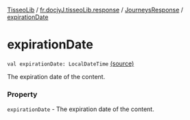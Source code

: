 [TisseoLib](../../index.md) / [fr.docjyJ.tisseoLib.response](../index.md) / [JourneysResponse](index.md) / [expirationDate](./expiration-date.md)

# expirationDate

`val expirationDate: LocalDateTime` [(source)](https://github.com/docjyj/tisseoLib/tree/master/src/main/kotlin/fr/docjyJ/tisseoLib/response/JourneysResponse.kt#L17)

The expiration date of the content.

### Property

`expirationDate` - The expiration date of the content.